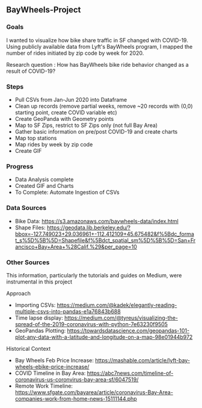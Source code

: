 ## BayWheels-Project

### Goals
I wanted to visualize how bike share traffic in SF changed with COVID-19. Using publicly available data from Lyft's BayWheels program, I mapped the number of rides initiated by zip code by week for 2020. 

Research question : How has BayWheels bike ride behavior changed as a result of COVID-19?

### Steps
- Pull CSVs from Jan-Jun 2020 into Dataframe
- Clean up records (remove partial weeks, remove ~20 records with (0,0) starting point, create COVID variable etc)
- Create GeoPanda with Geometry points
- Map to SF Zips, restrict to SF Zips only (not full Bay Area)
- Gather basic information on pre/post COVID-19 and create charts
- Map top stations
- Map rides by week by zip code
- Create GIF

### Progress
- Data Analysis complete
- Created GIF and Charts
- To Complete: Automate Ingestion of CSVs

### Data Sources
- Bike Data: https://s3.amazonaws.com/baywheels-data/index.html
- Shape Files: https://geodata.lib.berkeley.edu/?bbox=-127.749023+29.036961+-112.412109+45.675482&f%5Bdc_format_s%5D%5B%5D=Shapefile&f%5Bdct_spatial_sm%5D%5B%5D=San+Francisco+Bay+Area+%28Calif.%29&per_page=10

### Other Sources 
This information, particularly the tutorials and guides on Medium, were instrumental in this project

Approach
- Importing CSVs: https://medium.com/@kadek/elegantly-reading-multiple-csvs-into-pandas-e1a76843b688
- Time lapse display: https://medium.com/@tyreus/visualizing-the-spread-of-the-2019-coronavirus-with-python-7e63230f9505
- GeoPandas Plotting: https://towardsdatascience.com/geopandas-101-plot-any-data-with-a-latitude-and-longitude-on-a-map-98e01944b972

Historical Context
- Bay Wheels Feb Price Increase: https://mashable.com/article/lyft-bay-wheels-ebike-price-increase/
- COVID Timeline in Bay Area: https://abc7news.com/timeline-of-coronavirus-us-coronvirus-bay-area-sf/6047519/
- Remote Work Timeline: https://www.sfgate.com/bayarea/article/coronavirus-Bay-Area-companies-work-from-home-news-15111144.php
